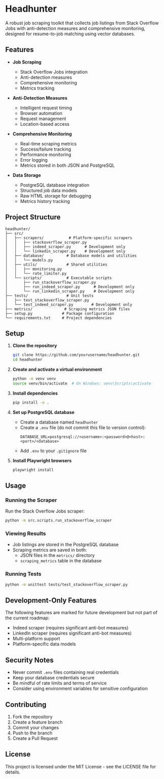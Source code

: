 # Headhunter

A robust job scraping toolkit that collects job listings from Stack Overflow Jobs with anti-detection measures and comprehensive monitoring, designed for resume-to-job matching using vector databases.

## Features

- **Job Scraping**
  - Stack Overflow Jobs integration
  - Anti-detection measures
  - Comprehensive monitoring
  - Metrics tracking

- **Anti-Detection Measures**
  - Intelligent request timing
  - Browser automation
  - Request management
  - Location-based access

- **Comprehensive Monitoring**
  - Real-time scraping metrics
  - Success/failure tracking
  - Performance monitoring
  - Error logging
  - Metrics stored in both JSON and PostgreSQL

- **Data Storage**
  - PostgreSQL database integration
  - Structured job data models
  - Raw HTML storage for debugging
  - Metrics history tracking

## Project Structure

```
headhunter/
├── src/
│   ├── scrapers/           # Platform-specific scrapers
│   │   ├── stackoverflow_scraper.py
│   │   ├── indeed_scraper.py      # Development only
│   │   └── linkedin_scraper.py    # Development only
│   ├── database/          # Database models and utilities
│   │   └── models.py
│   ├── utils/             # Shared utilities
│   │   ├── monitoring.py
│   │   └── rate_limiter.py
│   └── scripts/           # Executable scripts
│       ├── run_stackoverflow_scraper.py
│       ├── run_indeed_scraper.py      # Development only
│       └── run_linkedin_scraper.py    # Development only
├── tests/                 # Unit tests
│   ├── test_stackoverflow_scraper.py
│   └── test_indeed_scraper.py        # Development only
├── metrics/              # Scraping metrics JSON files
├── setup.py             # Package configuration
└── requirements.txt     # Project dependencies
```

## Setup

1. **Clone the repository**
   ```bash
   git clone https://github.com/yourusername/headhunter.git
   cd headhunter
   ```

2. **Create and activate a virtual environment**
   ```bash
   python -m venv venv
   source venv/bin/activate  # On Windows: venv\Scripts\activate
   ```

3. **Install dependencies**
   ```bash
   pip install -e .
   ```

4. **Set up PostgreSQL database**
   - Create a database named `headhunter`
   - Create a `.env` file (do not commit this file to version control):
     ```
     DATABASE_URL=postgresql://<username>:<password>@<host>:<port>/<database>
     ```
   - Add `.env` to your `.gitignore` file

5. **Install Playwright browsers**
   ```bash
   playwright install
   ```

## Usage

### Running the Scraper

Run the Stack Overflow Jobs scraper:

```bash
python -m src.scripts.run_stackoverflow_scraper
```

### Viewing Results

- Job listings are stored in the PostgreSQL database
- Scraping metrics are saved in both:
  - JSON files in the `metrics/` directory
  - `scraping_metrics` table in the database

### Running Tests

```bash
python -m unittest tests/test_stackoverflow_scraper.py
```

## Development-Only Features

The following features are marked for future development but not part of the current roadmap:
- Indeed scraper (requires significant anti-bot measures)
- LinkedIn scraper (requires significant anti-bot measures)
- Multi-platform support
- Platform-specific data models

## Security Notes

- Never commit `.env` files containing real credentials
- Keep your database credentials secure
- Be mindful of rate limits and terms of service
- Consider using environment variables for sensitive configuration

## Contributing

1. Fork the repository
2. Create a feature branch
3. Commit your changes
4. Push to the branch
5. Create a Pull Request

## License

This project is licensed under the MIT License - see the LICENSE file for details.
